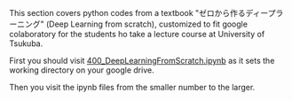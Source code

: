 This section covers python codes from a textbook "ゼロから作るディープラーニング" (Deep Learning from scratch), customized to fit google colaboratory for the students ho take a lecture course at University of Tsukuba.  

First you should visit [400_DeepLearningFromScratch.ipynb](https://github.com/kameda-yoshinari/IMISToolExeA2021/blob/main/400/400_DeepLearningFromScratch.ipynb) as it sets the working directory on your google drive.  

Then you visit the ipynb files from the smaller number to the larger. 
